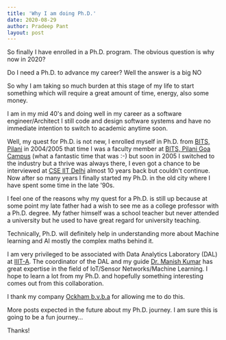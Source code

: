 ```yaml
---
title: 'Why I am doing Ph.D.'
date: 2020-08-29
author: Pradeep Pant
layout: post
---
```


So finally I have enrolled in a Ph.D. program. The obvious question is why now in 2020? 

Do I need a Ph.D. to advance my career? Well the answer is a big NO 

So why I am taking so much burden at this stage of my life to start something which will require a great amount of time, energy, also some money. 

I am in my mid 40's and doing well in my career as a software engineer/Architect I still code and design software systems and have no immediate intention to switch to academic anytime soon. 

Well, my quest for Ph.D. is not new, I enrolled myself in Ph.D. from [BITS, Pilani](https://www.bits-pilani.ac.in/) in 2004/2005 that time I was a faculty member at [BITS, Pilani Goa Campus](https://www.bits-pilani.ac.in/goa/) (what a fantastic time that was :-) but soon in 2005 I switched to the industry but a thrive was always there, I even got a chance to be interviewed at [CSE IIT Delhi](https://www.cse.iitd.ernet.in/) almost 10 years back but couldn't continue. Now after so many years I finally started my Ph.D. in the old city where I have spent some time in the late '90s. 

I feel one of the reasons why my quest for a Ph.D. is still up because at some point my late father had a wish to see me as a college professor with a Ph.D. degree. My father himself was a school teacher but never attended a university but he used to have great regard for university teaching. 

Technically, Ph.D. will definitely help in understanding more about Machine learning and AI mostly the complex maths behind it. 

I am very privileged to be associated with Data Analytics Laboratory (DAL) at [IIIT-A](https://www.iiita.ac.in/). The coordinator of the DAL and my guide [Dr. Manish Kumar](https://profile.iiita.ac.in/manish/Home.html) has great expertise in the field of IoT/Sensor Networks/Machine Learning. I hope to learn a lot from my Ph.D. and hopefully something interesting comes out from this collaboration. 

I thank my company [Ockham b.v.b.a](www.ockham.be) for allowing me to do this.

More posts expected in the future about my Ph.D. journey. I am sure this is going to be a fun journey...

Thanks!
